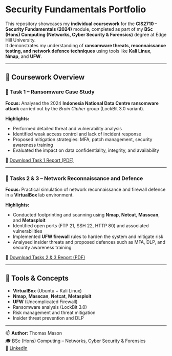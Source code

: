 # Security Fundamentals Portfolio

This repository showcases my **individual coursework** for the **CIS2710 – Security Fundamentals (2024)** module, completed as part of my **BSc (Hons) Computing (Networks, Cyber Security & Forensics)** degree at Edge Hill University.  
It demonstrates my understanding of **ransomware threats, reconnaissance testing, and network defence techniques** using tools like **Kali Linux**, **Nmap**, and **UFW**.

---

## 📘 Coursework Overview

### 🧩 Task 1 – Ransomware Case Study
**Focus:** Analysed the 2024 **Indonesia National Data Centre ransomware attack** carried out by the *Brain Cipher* group (LockBit 3.0 variant).  

**Highlights:**
- Performed detailed threat and vulnerability analysis  
- Identified weak access control and lack of incident response  
- Proposed mitigation strategies: MFA, patch management, security awareness training  
- Evaluated the impact on data confidentiality, integrity, and availability  

📎 [Download Task 1 Report (PDF)](./Task_1_Ransomware_Case_Study/26040247_Coursework_1_Task_1_Security_Fundamentals_Thomas_Mason.pdf)

---

### 🧠 Tasks 2 & 3 – Network Reconnaissance and Defence
**Focus:** Practical simulation of network reconnaissance and firewall defence in a **VirtualBox** lab environment.  

**Highlights:**
- Conducted footprinting and scanning using **Nmap**, **Netcat**, **Masscan**, and **Metasploit**  
- Identified open ports (FTP 21, SSH 22, HTTP 80) and associated vulnerabilities  
- Implemented **UFW firewall** rules to harden the system and mitigate risk  
- Analysed insider threats and proposed defences such as MFA, DLP, and security awareness training  

📎 [Download Tasks 2 & 3 Report (PDF)](./Task_2_3_Network_Reconnaissance/26040247_Coursework_1_Task_2_3_Security_Fundamentals_Thomas_Mason.pdf)

---

## 🧰 Tools & Concepts
- **VirtualBox** (Ubuntu + Kali Linux)
- **Nmap**, **Masscan**, **Netcat**, **Metasploit**
- **UFW** (Uncomplicated Firewall)
- Ransomware analysis (LockBit 3.0)
- Risk management and threat mitigation
- Insider threat prevention and DLP

---

📫 **Author:** Thomas Mason  
🎓 BSc (Hons) Computing – Networks, Cyber Security & Forensics  
🔗 [LinkedIn](https://www.linkedin.com/in/thomasmason05)
